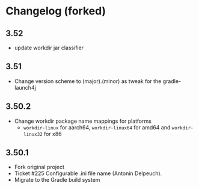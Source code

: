 # Changelog (forked)

## 3.52

- update workdir jar classifier

## 3.51

- Change version scheme to (major).(minor) as tweak for the gradle-launch4j 

## 3.50.2

- Change workdir package name mappings for platforms
  - `workdir-linux` for aarch64, `workdir-linux64` for amd64 and `workdir-linux32` for x86

## 3.50.1

- Fork original project
- Ticket #225 Configurable .ini file name (Antonin Delpeuch).
- Migrate to the Gradle build system

